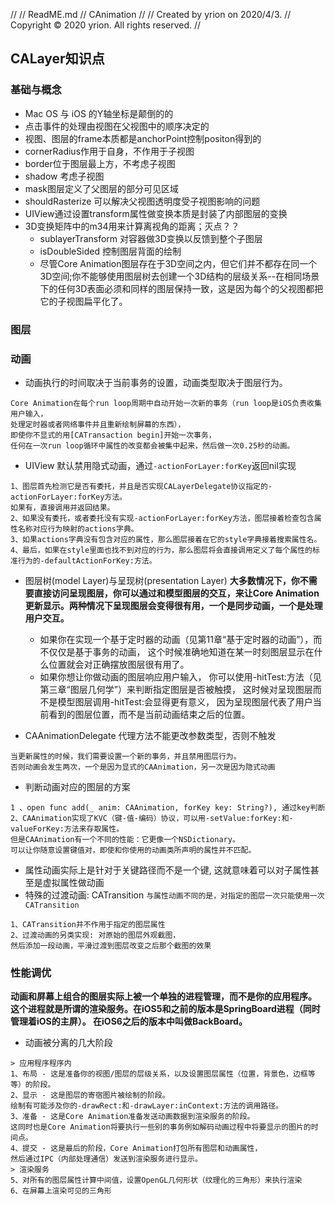 //
//  ReadME.md
//  CAnimation
//
//  Created by yrion on 2020/4/3.
//  Copyright © 2020 yrion. All rights reserved.
//

## CALayer知识点

### 基础与概念
- Mac OS 与 iOS 的Y轴坐标是颠倒的的
- 点击事件的处理由视图在父视图中的顺序决定的
- 视图、图层的frame本质都是anchorPoint控制positon得到的
- cornerRadius作用于自身，不作用于子视图
- border位于图层最上方，不考虑子视图
- shadow 考虑子视图
- mask图层定义了父图层的部分可见区域
- shouldRasterize 可以解决父视图透明度受子视图影响的问题
- UIView通过设置transform属性做变换本质是封装了内部图层的变换
- 3D变换矩阵中的m34用来计算离视角的距离；灭点？？
    - sublayerTransform 对容器做3D变换以反馈到整个子图层
    - isDoubleSided 控制图层背面的绘制
    - 尽管Core Animation图层存在于3D空间之内，但它们并不都存在同一个3D空间;你不能够使用图层树去创建一个3D结构的层级关系--在相同场景下的任何3D表面必须和同样的图层保持一致，这是因为每个的父视图都把它的子视图扁平化了。
    
### 图层
    
### 动画
- 动画执行的时间取决于当前事务的设置，动画类型取决于图层行为。
```
Core Animation在每个run loop周期中自动开始一次新的事务（run loop是iOS负责收集用户输入，
处理定时器或者网络事件并且重新绘制屏幕的东西），
即使你不显式的用[CATransaction begin]开始一次事务，
任何在一次run loop循环中属性的改变都会被集中起来，然后做一次0.25秒的动画。
```
- UIView 默认禁用隐式动画，通过`-actionForLayer:forKey`返回nil实现
```
1、图层首先检测它是否有委托，并且是否实现CALayerDelegate协议指定的-actionForLayer:forKey方法。
如果有，直接调用并返回结果。
2、如果没有委托，或者委托没有实现-actionForLayer:forKey方法，图层接着检查包含属性名称对应行为映射的actions字典。
3、如果actions字典没有包含对应的属性，那么图层接着在它的style字典接着搜索属性名。
4、最后，如果在style里面也找不到对应的行为，那么图层将会直接调用定义了每个属性的标准行为的-defaultActionForKey:方法。
```
- 图层树(model Layer)与呈现树(presentation Layer)
**大多数情况下，你不需要直接访问呈现图层，你可以通过和模型图层的交互，来让Core Animation更新显示。两种情况下呈现图层会变得很有用，一个是同步动画，一个是处理用户交互。**
    - 如果你在实现一个基于定时器的动画（见第11章“基于定时器的动画”），而不仅仅是基于事务的动画，
    这个时候准确地知道在某一时刻图层显示在什么位置就会对正确摆放图层很有用了。
    - 如果你想让你做动画的图层响应用户输入，
    你可以使用-hitTest:方法（见第三章“图层几何学”）来判断指定图层是否被触摸，
    这时候对呈现图层而不是模型图层调用-hitTest:会显得更有意义，
    因为呈现图层代表了用户当前看到的图层位置，而不是当前动画结束之后的位置。

- CAAnimationDelegate 代理方法不能更改参数类型，否则不触发
```
当更新属性的时候，我们需要设置一个新的事务，并且禁用图层行为。
否则动画会发生两次，一个是因为显式的CAAnimation，另一次是因为隐式动画
```
- 判断动画对应的图层的方案
```
1 、open func add(_ anim: CAAnimation, forKey key: String?), 通过key判断
2、CAAnimation实现了KVC（键-值-编码）协议，可以用-setValue:forKey:和-valueForKey:方法来存取属性。
但是CAAnimation有一个不同的性能：它更像一个NSDictionary。
可以让你随意设置键值对，即使和你使用的动画类所声明的属性并不匹配。
```
- 属性动画实际上是针对于关键路径而不是一个键, 这就意味着可以对子属性甚至是虚拟属性做动画
- 特殊的过渡动画: CATransition `与属性动画不同的是，对指定的图层一次只能使用一次CATransition`
```
1、CATransition并不作用于指定的图层属性
2、过渡动画的另类实现: 对原始的图层外观截图，
然后添加一段动画，平滑过渡到图层改变之后那个截图的效果
```

### 性能调优
**动画和屏幕上组合的图层实际上被一个单独的进程管理，而不是你的应用程序。
这个进程就是所谓的渲染服务。在iOS5和之前的版本是SpringBoard进程（同时管理着iOS的主屏）。
在iOS6之后的版本中叫做BackBoard。**

- 动画被分离的几大阶段
```
> 应用程序程序内
1、布局 - 这是准备你的视图/图层的层级关系，以及设置图层属性（位置，背景色，边框等等）的阶段。
2、显示 - 这是图层的寄宿图片被绘制的阶段。
绘制有可能涉及你的-drawRect:和-drawLayer:inContext:方法的调用路径。
3、准备 - 这是Core Animation准备发送动画数据到渲染服务的阶段。
这同时也是Core Animation将要执行一些别的事务例如解码动画过程中将要显示的图片的时间点。
4、提交 - 这是最后的阶段，Core Animation打包所有图层和动画属性，
然后通过IPC（内部处理通信）发送到渲染服务进行显示。
> 渲染服务
5、对所有的图层属性计算中间值，设置OpenGL几何形状（纹理化的三角形）来执行渲染
6、在屏幕上渲染可见的三角形
```




    

